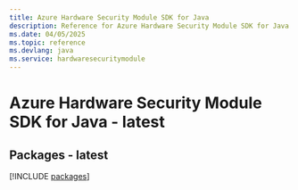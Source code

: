 ```yaml
---
title: Azure Hardware Security Module SDK for Java
description: Reference for Azure Hardware Security Module SDK for Java
ms.date: 04/05/2025
ms.topic: reference
ms.devlang: java
ms.service: hardwaresecuritymodule
---
```

# Azure Hardware Security Module SDK for Java - latest
## Packages - latest
[!INCLUDE [packages](hardware-security-module-index.md)]